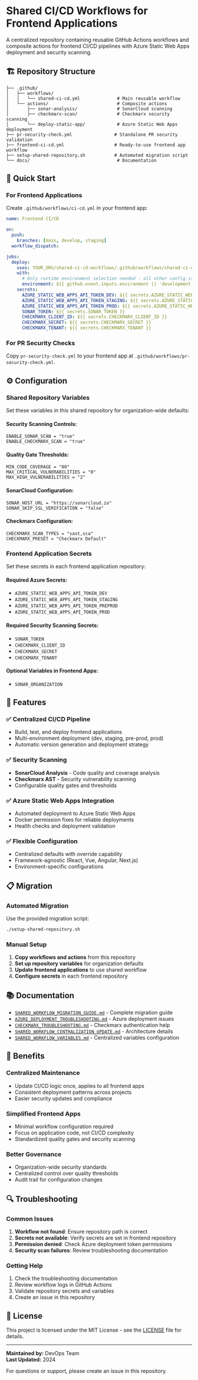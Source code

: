 # Shared CI/CD Workflows for Frontend Applications

A centralized repository containing reusable GitHub Actions workflows and composite actions for frontend CI/CD pipelines with Azure Static Web Apps deployment and security scanning.

## 🏗️ Repository Structure

```
├── .github/
│   ├── workflows/
│   │   └── shared-ci-cd.yml              # Main reusable workflow
│   └── actions/                          # Composite actions
│       ├── sonar-analysis/               # SonarCloud scanning
│       ├── checkmarx-scan/               # Checkmarx security scanning
│       └── deploy-static-app/            # Azure Static Web Apps deployment
├── pr-security-check.yml                # Standalone PR security validation
├── frontend-ci-cd.yml                   # Ready-to-use frontend app workflow
├── setup-shared-repository.sh           # Automated migration script
└── docs/                                 # Documentation
```

## 🚀 Quick Start

### For Frontend Applications

Create `.github/workflows/ci-cd.yml` in your frontend app:

```yaml
name: Frontend CI/CD

on:
  push:
    branches: [main, develop, staging]
  workflow_dispatch:

jobs:
  deploy:
    uses: YOUR_ORG/shared-ci-cd-workflows/.github/workflows/shared-ci-cd.yml@main
    with:
      # Only runtime environment selection needed - all other config is centralized
      environment: ${{ github.event.inputs.environment || 'development' }}
    secrets:
      AZURE_STATIC_WEB_APPS_API_TOKEN_DEV: ${{ secrets.AZURE_STATIC_WEB_APPS_API_TOKEN_DEV }}
      AZURE_STATIC_WEB_APPS_API_TOKEN_STAGING: ${{ secrets.AZURE_STATIC_WEB_APPS_API_TOKEN_STAGING }}
      AZURE_STATIC_WEB_APPS_API_TOKEN_PROD: ${{ secrets.AZURE_STATIC_WEB_APPS_API_TOKEN_PROD }}
      SONAR_TOKEN: ${{ secrets.SONAR_TOKEN }}
      CHECKMARX_CLIENT_ID: ${{ secrets.CHECKMARX_CLIENT_ID }}
      CHECKMARX_SECRET: ${{ secrets.CHECKMARX_SECRET }}
      CHECKMARX_TENANT: ${{ secrets.CHECKMARX_TENANT }}
```

### For PR Security Checks

Copy `pr-security-check.yml` to your frontend app at `.github/workflows/pr-security-check.yml`.

## ⚙️ Configuration

### Shared Repository Variables

Set these variables in this shared repository for organization-wide defaults:

#### Security Scanning Controls:
```
ENABLE_SONAR_SCAN = "true"
ENABLE_CHECKMARX_SCAN = "true"
```

#### Quality Gate Thresholds:
```
MIN_CODE_COVERAGE = "80"
MAX_CRITICAL_VULNERABILITIES = "0"
MAX_HIGH_VULNERABILITIES = "2"
```

#### SonarCloud Configuration:
```
SONAR_HOST_URL = "https://sonarcloud.io"
SONAR_SKIP_SSL_VERIFICATION = "false"
```

#### Checkmarx Configuration:
```
CHECKMARX_SCAN_TYPES = "sast,sca"
CHECKMARX_PRESET = "Checkmarx Default"
```

### Frontend Application Secrets

Set these secrets in each frontend application repository:

#### Required Azure Secrets:
- `AZURE_STATIC_WEB_APPS_API_TOKEN_DEV`
- `AZURE_STATIC_WEB_APPS_API_TOKEN_STAGING`
- `AZURE_STATIC_WEB_APPS_API_TOKEN_PREPROD`
- `AZURE_STATIC_WEB_APPS_API_TOKEN_PROD`

#### Required Security Scanning Secrets:
- `SONAR_TOKEN`
- `CHECKMARX_CLIENT_ID`
- `CHECKMARX_SECRET`
- `CHECKMARX_TENANT`

#### Optional Variables in Frontend Apps:
- `SONAR_ORGANIZATION`

## 🔧 Features

### ✅ **Centralized CI/CD Pipeline**
- Build, test, and deploy frontend applications
- Multi-environment deployment (dev, staging, pre-prod, prod)
- Automatic version generation and deployment strategy

### ✅ **Security Scanning**
- **SonarCloud Analysis** - Code quality and coverage analysis
- **Checkmarx AST** - Security vulnerability scanning
- Configurable quality gates and thresholds

### ✅ **Azure Static Web Apps Integration**
- Automated deployment to Azure Static Web Apps
- Docker permission fixes for reliable deployments
- Health checks and deployment validation

### ✅ **Flexible Configuration**
- Centralized defaults with override capability
- Framework-agnostic (React, Vue, Angular, Next.js)
- Environment-specific configurations

## 📋 Migration

### Automated Migration

Use the provided migration script:

```bash
./setup-shared-repository.sh
```

### Manual Setup

1. **Copy workflows and actions** from this repository
2. **Set up repository variables** for organization defaults
3. **Update frontend applications** to use shared workflow
4. **Configure secrets** in each frontend repository

## 📚 Documentation

- [`SHARED_WORKFLOW_MIGRATION_GUIDE.md`](SHARED_WORKFLOW_MIGRATION_GUIDE.md) - Complete migration guide
- [`AZURE_DEPLOYMENT_TROUBLESHOOTING.md`](AZURE_DEPLOYMENT_TROUBLESHOOTING.md) - Azure deployment issues
- [`CHECKMARX_TROUBLESHOOTING.md`](CHECKMARX_TROUBLESHOOTING.md) - Checkmarx authentication help
- [`SHARED_WORKFLOW_CENTRALIZATION_UPDATE.md`](SHARED_WORKFLOW_CENTRALIZATION_UPDATE.md) - Architecture details
- [`SHARED_WORKFLOW_VARIABLES.md`](SHARED_WORKFLOW_VARIABLES.md) - Centralized variables configuration

## 🎯 Benefits

### **Centralized Maintenance**
- Update CI/CD logic once, applies to all frontend apps
- Consistent deployment patterns across projects
- Easier security updates and compliance

### **Simplified Frontend Apps**
- Minimal workflow configuration required
- Focus on application code, not CI/CD complexity
- Standardized quality gates and security scanning

### **Better Governance**
- Organization-wide security standards
- Centralized control over quality thresholds
- Audit trail for configuration changes

## 🔍 Troubleshooting

### Common Issues

1. **Workflow not found**: Ensure repository path is correct
2. **Secrets not available**: Verify secrets are set in frontend repository
3. **Permission denied**: Check Azure deployment token permissions
4. **Security scan failures**: Review troubleshooting documentation

### Getting Help

1. Check the troubleshooting documentation
2. Review workflow logs in GitHub Actions
3. Validate repository secrets and variables
4. Create an issue in this repository

## 📝 License

This project is licensed under the MIT License - see the [LICENSE](LICENSE) file for details.

---

**Maintained by:** DevOps Team  
**Last Updated:** 2024

For questions or support, please create an issue in this repository.